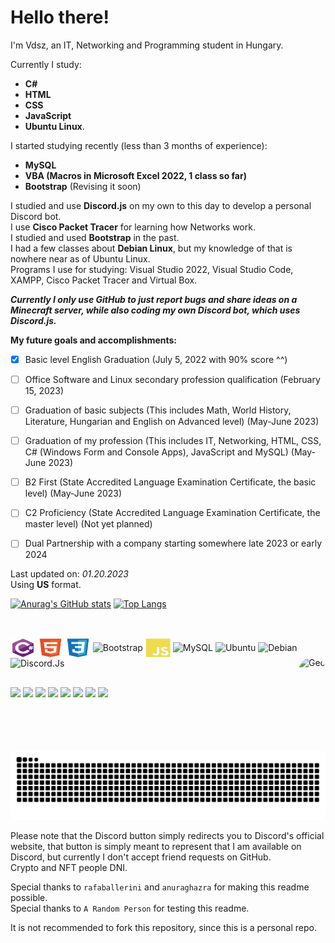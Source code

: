 # Hello there! 

I'm Vdsz, an IT, Networking and Programming student in Hungary.  
  
Currently I study: 
- **C#**
- **HTML**
- **CSS**
- **JavaScript** 
- **Ubuntu Linux**.
  
I started studying recently (less than 3 months of experience):
- **MySQL**
- **VBA (Macros in Microsoft Excel 2022, 1 class so far)**
- **Bootstrap** (Revising it soon)
 
I studied and use **Discord.js** on my own to this day to develop a personal Discord bot.  
I use **Cisco Packet Tracer** for learning how Networks work.  
I studied and used **Bootstrap** in the past.  
I had a few classes about **Debian Linux**, but my knowledge of that is nowhere near as of Ubuntu Linux.  
Programs I use for studying: Visual Studio 2022, Visual Studio Code, XAMPP, Cisco Packet Tracer and Virtual Box.  

***Currently I only use GitHub to just report bugs and share ideas on a Minecraft server, while also coding my own Discord bot, which uses Discord.js.***  

**My future goals and accomplishments:**
- [x] Basic level English Graduation (July 5, 2022 with 90% score ^^)
- [ ] Office Software and Linux secondary profession qualification (February 15, 2023)
- [ ] Graduation of basic subjects (This includes Math, World History, Literature, Hungarian and English on Advanced level) (May-June 2023)
- [ ] Graduation of my profession (This includes IT, Networking, HTML, CSS, C# (Windows Form and Console Apps), JavaScript and MySQL) (May-June 2023)
- [ ] B2 First (State Accredited Language Examination Certificate, the basic level) (May-June 2023)
- [ ] C2 Proficiency (State Accredited Language Examination Certificate, the master level) (Not yet planned)
- [ ] Dual Partnership with a company starting somewhere late 2023 or early 2024

 
Last updated on: *01.20.2023*  
Using **US** format.  



  [![Anurag's GitHub stats](https://github-readme-stats.vercel.app/api?username=VdszHun&show_icons=true&count_private=true&theme=tokyonight)](https://github.com/anuraghazra/github-readme-stats)
  [![Top Langs](https://github-readme-stats.vercel.app/api/top-langs/?username=VdszHun&show_icons=true&count_private=true&theme=tokyonight&layout=compact)](https://github.com/anuraghazra/github-readme-stats)

##

<div style="display: inline_block"><br>
  <img align="center" alt="C#" height="30" width="40" src="https://raw.githubusercontent.com/devicons/devicon/master/icons/csharp/csharp-original.svg">
  <img align="center" alt="HTML5" height="30" width="40" src="https://raw.githubusercontent.com/devicons/devicon/master/icons/html5/html5-original.svg">
  <img align="center" alt="CSS3" height="30" width="40" src="https://raw.githubusercontent.com/devicons/devicon/master/icons/css3/css3-original.svg">
  <img align="center" alt="Bootstrap" height="30" width="40" src="https://cdn.jsdelivr.net/gh/devicons/devicon/icons/bootstrap/bootstrap-original.svg" />
  <img align="center" alt="JavaScript" height="30" width="40" src="https://raw.githubusercontent.com/devicons/devicon/master/icons/javascript/javascript-plain.svg">
  <img align="center" alt="MySQL" height="30" width="40" src="https://cdn.jsdelivr.net/gh/devicons/devicon/icons/mysql/mysql-original-wordmark.svg" />
  <img align="center" alt="Ubuntu" height="30" width="40" src="https://cdn.jsdelivr.net/gh/devicons/devicon/icons/ubuntu/ubuntu-plain.svg" />
  <img align="center" alt="Debian" height="30" width="40" src="https://cdn.jsdelivr.net/gh/devicons/devicon/icons/debian/debian-original-wordmark.svg" />
  <img align="center" alt="Discord.Js" height="30" width="40" src="https://cdn.jsdelivr.net/gh/devicons/devicon/icons/discordjs/discordjs-original.svg" />
  <img align="right"  alt="Geo" height="150" style="border-radius:50px;" src="https://media.discordapp.net/attachments/804315558421594123/981292251185569823/gwain-saga-gs.gif">  
</div>

##

<div> 
  <a href="https://www.youtube.com/channel/UCvOiRMvGy7ytuZrodpQmXnA/" target="_blank"><img src="https://img.shields.io/badge/YouTube-FF0000?style=for-the-badge&logo=youtube&logoColor=white" target="_blank"></a>
 	<a href="https://www.twitch.tv/vdszhun" target="_blank"><img src="https://img.shields.io/badge/Twitch-9146FF?style=for-the-badge&logo=twitch&logoColor=white" target="_blank"></a>
 <a href="https://discord.com/" target="_blank"><img src="https://img.shields.io/badge/Discord-7289DA?style=for-the-badge&logo=discord&logoColor=white" target="_blank"></a> 
  <a href = "mailto:vdszdavid@gmail.com"><img src="https://img.shields.io/badge/-Gmail-%23333?style=for-the-badge&logo=gmail&logoColor=white" target="_blank"></a>
  <a href = "https://www.reddit.com/user/VdszHun"><img src="https://img.shields.io/badge/Reddit-FF4500?style=for-the-badge&logo=reddit&logoColor=white" target="_blank"></a>
  <a href = "https://twitter.com/Vdsz_17_Hun"><img src="https://img.shields.io/badge/Twitter-1DA1F2?style=for-the-badge&logo=twitter&logoColor=white" target="_blank"></a>
  <a href = "https://open.spotify.com/user/uysy7imb8zbz1kyi5ynrdt6mr"><img src="https://img.shields.io/badge/Spotify-1ED760?&style=for-the-badge&logo=spotify&logoColor=white" target="_blank"></a>
  <a href = "https://soundcloud.com/user-992830942"><img src="https://img.shields.io/badge/SoundCloud-FF3300?style=for-the-badge&logo=soundcloud&logoColor=white" target="_blank"></a>
  
  ![Snake animation](https://github.com/VdszHun/VdszHun/blob/output/github-contribution-grid-snake.svg)
  
</div>
  
Please note that the Discord button simply redirects you to Discord's official website, that button is simply meant to represent that I am available on Discord, but currently I don't accept friend requests on GitHub.  
Crypto and NFT people DNI.
 
Special thanks to `rafaballerini` and `anuraghazra` for making this readme possible.  
Special thanks to `A Random Person` for testing this readme.  
  
It is not recommended to fork this repository, since this is a personal repo.  
